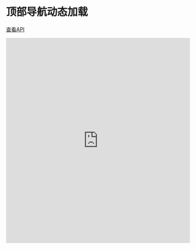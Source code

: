 # 顶部导航动态加载

[查看API](http://www.easybui.com/demo/api/classes/bui.tab.html)

<iframe width="100%" height="560" src="http://www.easybui.com/demo/source.html?url=pages/ui_controls/bui.tab_head_dynamic&code=full,result" allowfullscreen="allowfullscreen" frameborder="0"></iframe>